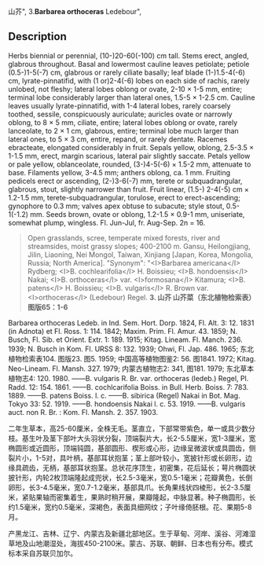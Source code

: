 山芥",
3.**Barbarea orthoceras** Ledebour",

## Description
Herbs biennial or perennial, (10-)20-60(-100) cm tall. Stems erect, angled, glabrous throughout. Basal and lowermost cauline leaves petiolate; petiole (0.5-)1-5(-7) cm, glabrous or rarely ciliate basally; leaf blade (1-)1.5-4(-6) cm, lyrate-pinnatifid, with (1 or)2-4(-6) lobes on each side of rachis, rarely unlobed, not fleshy; lateral lobes oblong or ovate, 2-10 × 1-5 mm, entire; terminal lobe considerably larger than lateral ones, 1.5-5 × 1-2.5 cm. Cauline leaves usually lyrate-pinnatifid, with 1-4 lateral lobes, rarely coarsely toothed, sessile, conspicuously auriculate; auricles ovate or narrowly oblong, to 8 × 5 mm, ciliate, entire; lateral lobes oblong or ovate, rarely lanceolate, to 2 × 1 cm, glabrous, entire; terminal lobe much larger than lateral ones, to 5 × 3 cm, entire, repand, or rarely dentate. Racemes ebracteate, elongated considerably in fruit. Sepals yellow, oblong, 2.5-3.5 × 1-1.5 mm, erect, margin scarious, lateral pair slightly saccate. Petals yellow or pale yellow, oblanceolate, rounded, (3-)4-5(-6) × 1.5-2 mm, attenuate to base. Filaments yellow, 3-4.5 mm; anthers oblong, ca. 1 mm. Fruiting pedicels erect or ascending, (2-)3-6(-7) mm, terete or subquadrangular, glabrous, stout, slightly narrower than fruit. Fruit linear, (1.5-) 2-4(-5) cm × 1.2-1.5 mm, terete-subquadrangular, torulose, erect to erect-ascending; gynophore to 0.3 mm; valves apex obtuse to subacute; style stout, 0.5-1(-1.2) mm. Seeds brown, ovate or oblong, 1.2-1.5 × 0.9-1 mm, uniseriate, somewhat plump, wingless. Fl. Jun-Jul, fr. Aug-Sep. 2n = 16.

> Open grasslands, scree, temperate mixed forests, river and streamsides, moist grassy slopes; 400-2100 m. Gansu, Heilongjiang, Jilin, Liaoning, Nei Mongol, Taiwan, Xinjiang [Japan, Korea, Mongolia, Russia; North America].
  "Synonym": "&lt;I&gt;Barbarea americana&lt;/I&gt; Rydberg; &lt;I&gt;B. cochlearifolia&lt;/I&gt; H. Boissieu; &lt;I&gt;B. hondoensis&lt;/I&gt; Nakai; &lt;I&gt;B. orthoceras&lt;/I&gt; var. &lt;I&gt;formosana&lt;/I&gt; Kitamura; &lt;I&gt;B. patens&lt;/I&gt; H. Boissieu; &lt;I&gt;B. vulgaris&lt;/I&gt; R. Brown var. &lt;I&gt;orthoceras&lt;/I&gt; (Ledebour) Regel.
**3. 山芥 山芥菜（东北植物检索表）图版65：1-6**

Barbarea orthoceras Ledeb. in Ind. Sem. Hort. Dorp. 1824, Fl. Alt. 3: 12. 1831 (in Adnota) et Fl. Ross. 1: 114. 1842; Maxim. Prim. Fl. Amur. 43. 1859; N. Busch, Fl. Sib. et Orient. Extr. 1: 189. 1915; Kitag. Lineam. Fl. Manch. 236. 1939; N. Busch in Kom. Fl. URSS 8: 132. 1939; Ohwi, Fl. Jap. 486. 1965; 东北植物检索表104. 图版23. 图5. 1959; 中国高等植物图鉴2: 56. 图1841. 1972; Kitag. Neo-Lineam. Fl. Mansh. 327. 1979; 内蒙古植物志2: 341, 图181. 1979; 东北草本植物志4: 120. 1980. ——B. vulgaris R. Br. var. orthoceras (ledeb.) Regel, Pl. Radd. 12: 154. 1861. ——B. cochlcarifolia Boiss. in Bull. Herb. Boiss. 7: 783. 1889. ——B. patens Boiss. l. c. ——B. sibirica (Regel) Nakai in Bot. Mag. Tokyo 33: 52. 1919. ——B. hondoensis Nakai l. c. 53. 1919. ——B. vulgaris auct. non R. Br. : Kom. Fl. Mansh. 2. 357. 1903.

二年生草本，高25-60厘米，全株无毛。茎直立，下部常带紫色，单一或具少数分枝。基生叶及茎下部叶大头羽状分裂，顶端裂片大，长2-5.5厘米，宽1-3厘米，宽椭圆形或近圆形，顶端钝圆，基部圆形、楔形或心形，边缘呈微波状或具圆齿，侧裂片小，1-5对，具叶柄，基部耳状抱茎；茎上部叶较小，宽披针形或长卵形，边缘具疏齿，无柄，基部耳状抱茎。总状花序顶生，初密集，花后延长；萼片椭圆状披针形，内轮2枚顶端隆起成兜状，长2.5-3毫米，宽0.5-1毫米；花瓣黄色，长倒卵形，长3-4.5毫米，宽0.7-1.2毫米，基部具爪。长角果线状四棱形，长2-3.5厘米，紧贴果轴而密集着生，果熟时稍开展，果瓣隆起，中脉显著。种子椭圆形，长约1.5毫米，宽约0.5毫米，深褐色，表面具细网纹；子叶缘倚胚根。花、果期5-8月。

产黑龙江、吉林、辽宁、内蒙古及新疆北部地区。生于草甸、河岸、溪谷、河滩湿草地及山地潮湿处，海拔450-2100米。蒙古、苏联、朝鲜、日本也有分布。模式标本采自苏联贝加尔。
